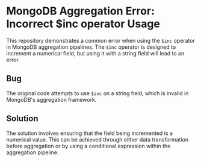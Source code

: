 # MongoDB Aggregation Error: Incorrect $inc operator Usage
This repository demonstrates a common error when using the `$inc` operator in MongoDB aggregation pipelines. The `$inc` operator is designed to increment a numerical field, but using it with a string field will lead to an error.

## Bug
The original code attempts to use `$inc` on a string field, which is invalid in MongoDB's aggregation framework.

## Solution
The solution involves ensuring that the field being incremented is a numerical value. This can be achieved through either data transformation before aggregation or by using a conditional expression within the aggregation pipeline.

